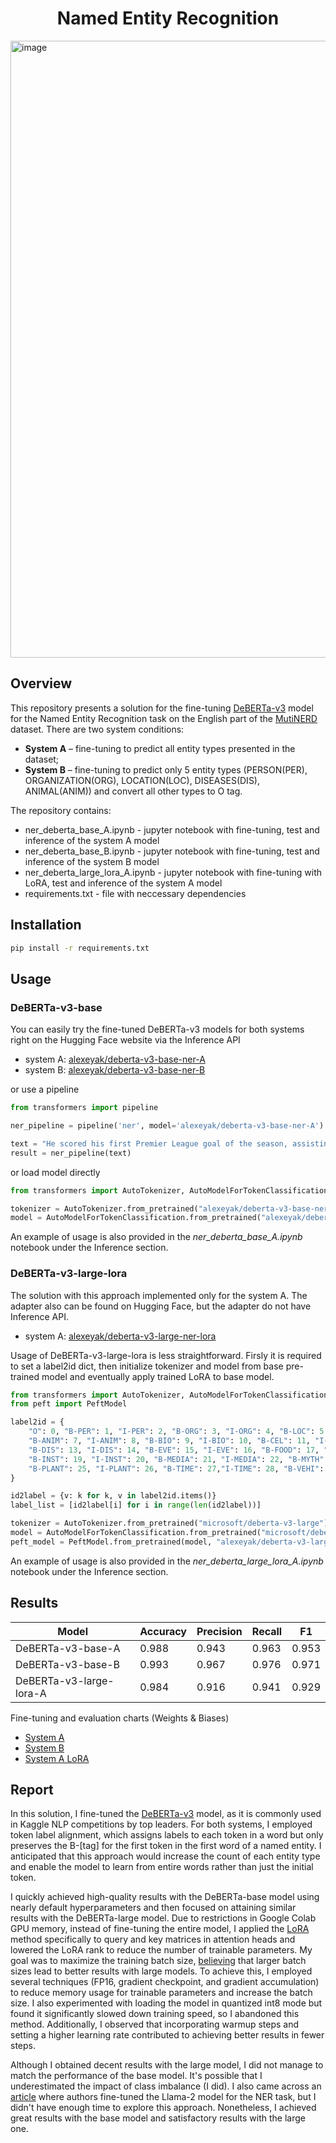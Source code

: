 <div align="center">

  # Named Entity Recognition
</div>
<img width="987" alt="image" src="https://github.com/AlexeyAkopyan/NamedEntityRecognition/assets/45924298/6a30c355-2ca7-4a2a-8f4a-c99d5851c358">

## Overview
This repository presents a solution for the fine-tuning [DeBERTa-v3](microsoft/deberta-v3-base) model for the Named Entity Recognition task on the English part of the [MutiNERD](https://huggingface.co/datasets/Babelscape/multinerd) dataset. There are two system conditions: 

- **System A** – fine-tuning to predict all entity types  presented in the dataset;  
- **System B** – fine-tuning to predict only 5 entity types (PERSON(PER), ORGANIZATION(ORG), LOCATION(LOC), DISEASES(DIS), ANIMAL(ANIM)) and convert all other types to O tag.

The repository contains:  
- ner_deberta_base_A.ipynb - jupyter notebook with fine-tuning, test and inference of the system A model  
- ner_deberta_base_B.ipynb - jupyter notebook with fine-tuning, test and inference of the system B model
- ner_deberta_large_lora_A.ipynb - jupyter notebook with fine-tuning with LoRA, test and inference of the system A model
- requirements.txt - file with neccessary dependencies
  
## Installation
```bash
pip install -r requirements.txt
```
## Usage
### DeBERTa-v3-base
You can easily try the fine-tuned DeBERTa-v3 models for both systems right on the Hugging Face website via the Inference API  
- system A: [alexeyak/deberta-v3-base-ner-A](https://huggingface.co/alexeyak/deberta-v3-base-ner-A#:~:text=F32-,Inference%20API,-Token%20Classification)  
- system B: [alexeyak/deberta-v3-base-ner-B](https://huggingface.co/alexeyak/deberta-v3-base-ner-B#:~:text=F32-,Inference%20API,-Token%20Classification)

or use a pipeline
```python
from transformers import pipeline

ner_pipeline = pipeline('ner', model='alexeyak/deberta-v3-base-ner-A')

text = "He scored his first Premier League goal of the season, assisting Fernandodias Torres."
result = ner_pipeline(text)
```
or load model directly
```python
from transformers import AutoTokenizer, AutoModelForTokenClassification

tokenizer = AutoTokenizer.from_pretrained("alexeyak/deberta-v3-base-ner-A")
model = AutoModelForTokenClassification.from_pretrained("alexeyak/deberta-v3-base-ner-A")
```
An example of usage is also provided in the _ner_deberta_base_A.ipynb_ notebook under the Inference section.

### DeBERTa-v3-large-lora
The solution with this approach implemented only for the system A. The adapter also can be found on Hugging Face, but the adapter do not have Inference API.
- system A: [alexeyak/deberta-v3-large-ner-lora](https://huggingface.co/alexeyak/deberta-v3-large-ner-lora)
  
Usage of DeBERTa-v3-large-lora is less straightforward. Firsly it is required to set a label2id dict, then initialize tokenizer and model from base pre-trained model and eventually apply trained LoRA to base model. 
```python
from transformers import AutoTokenizer, AutoModelForTokenClassification
from peft import PeftModel

label2id = {
    "O": 0, "B-PER": 1, "I-PER": 2, "B-ORG": 3, "I-ORG": 4, "B-LOC": 5, "I-LOC": 6,
    "B-ANIM": 7, "I-ANIM": 8, "B-BIO": 9, "I-BIO": 10, "B-CEL": 11, "I-CEL": 12,
    "B-DIS": 13, "I-DIS": 14, "B-EVE": 15, "I-EVE": 16, "B-FOOD": 17, "I-FOOD": 18,
    "B-INST": 19, "I-INST": 20, "B-MEDIA": 21, "I-MEDIA": 22, "B-MYTH": 23, "I-MYTH": 24,
    "B-PLANT": 25, "I-PLANT": 26, "B-TIME": 27,"I-TIME": 28, "B-VEHI": 29, "I-VEHI": 30,
}

id2label = {v: k for k, v in label2id.items()}
label_list = [id2label[i] for i in range(len(id2label))]

tokenizer = AutoTokenizer.from_pretrained("microsoft/deberta-v3-large")
model = AutoModelForTokenClassification.from_pretrained("microsoft/deberta-v3-large")
peft_model = PeftModel.from_pretrained(model, "alexeyak/deberta-v3-large-ner-lora")
```

An example of usage is also provided in the _ner_deberta_large_lora_A.ipynb_ notebook under the Inference section.

## Results
<div align="center">
  
| Model                   | Accuracy | Precision | Recall | F1    |
|-------------------------|----------|-----------|--------|-------|
| DeBERTa-v3-base-A       | 0.988    | 0.943     | 0.963  | 0.953 |
| DeBERTa-v3-base-B       | 0.993    | 0.967     | 0.976  | 0.971 |
| DeBERTa-v3-large-lora-A | 0.984    | 0.916     | 0.941  | 0.929 |

</div>


Fine-tuning and evaluation charts (Weights & Biases)
- [System A](https://api.wandb.ai/links/leshaakopyan2019/7jg7r0sl)  
- [System B](https://api.wandb.ai/links/leshaakopyan2019/uvzlssov)
- [System A LoRA](https://api.wandb.ai/links/leshaakopyan2019/uqknstby)


## Report
In this solution, I fine-tuned the [DeBERTa-v3](https://arxiv.org/abs/2111.09543) model, as it is commonly used in Kaggle NLP competitions by top leaders. For both systems, I employed token label alignment, which assigns labels to each token in a word but only preserves the B-[tag] for the first token in the first word of a named entity. I anticipated that this approach would increase the count of each entity type and enable the model to learn from entire words rather than just the initial token.

I quickly achieved high-quality results with the DeBERTa-base model using nearly default hyperparameters and then focused on attaining similar results with the DeBERTa-large model. Due to restrictions in Google Colab GPU memory, instead of fine-tuning the entire model, I applied the [LoRA](https://arxiv.org/abs/2106.09685) method specifically to query and key matrices in attention heads and lowered the LoRA rank to reduce the number of trainable parameters. My goal was to maximize the training batch size, [believing](https://arxiv.org/abs/1804.00247) that larger batch sizes lead to better results with large models. To achieve this, I employed several techniques (FP16, gradient checkpoint, and gradient accumulation) to reduce memory usage for trainable parameters and increase the batch size. I also experimented with loading the model in quantized int8 mode but found it significantly slowed down training speed, so I abandoned this method. Additionally, I observed that incorporating warmup steps and setting a higher learning rate contributed to achieving better results in fewer steps.

Although I obtained decent results with the large model, I did not manage to match the performance of the base model. It's possible that I underestimated the impact of class imbalance (I did).  I also came across an [article](https://arxiv.org/abs/2310.01208) where authors fine-tuned the Llama-2 model for the NER task, but I didn't have enough time to explore this approach. Nonetheless, I achieved great results with the base model and satisfactory results with the large one.

